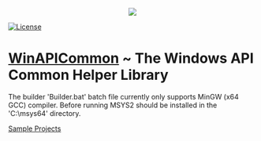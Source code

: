 <p align="center">
<img src="https://repository-images.githubusercontent.com/700480189/ef826349-26a5-42c7-8718-6693311f7f16">
</p>

[![License](https://img.shields.io/badge/license-MIT-blue)](https://github.com/AlpCanNalbant/WinAPICommon?tab=MIT-1-ov-file#readme)
# [WinAPICommon](https://github.com/AlpCanNalbant/WinAPICommon.git) ~ The Windows API Common Helper Library
The builder 'Builder.bat' batch file currently only supports MinGW (x64 GCC) compiler.
Before running MSYS2 should be installed in the 'C:\msys64' directory.

[Sample Projects](https://github.com/AlpCanNalbant/WinAPICommon/tree/Examples)
